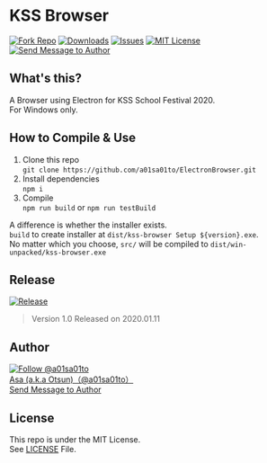 # KSS Browser

[![Fork Repo](https://img.shields.io/github/forks/a01sa01to/ElectronBrowser?style=social&maxAge=3600)](https://github.com/a01sa01to/ElectronBrowser/fork) [![Downloads](https://img.shields.io/github/downloads/a01sa01to/ElectronBrowser/total?maxAge=3600, "Download")](https://github.com/a01sa01to/ElectronBrowser/releases) [![Issues](https://img.shields.io/github/issues/a01sa01to/ElectronBrowser?maxAge=3600, "Issues")](https://github.com/a01sa01to/ElectronBrowser/issues) [![MIT License](https://img.shields.io/github/license/a01sa01to/ElectronBrowser?maxAge=3600, "License")](https://github.com/a01sa01to/ElectronBrowser/blob/master/LICENSE) [![Send Message to Author](https://img.shields.io/static/v1?style=flat&logo=twitter&label=Message&color=1da1f2&link=https%3A%2F%2Ftwitter.com%2Fmessages%2Fcompose%3Frecipient_id%3D4273512934&link=https%3A%2F%2Ftwitter.com%2Fmessages%2Fcompose%3Frecipient_id%3D4273512934&message=%40a01sa01to&maxAge=3600, "Send Message to Author")](https://twitter.com/messages/compose?recipient_id=4273512934)<br>

## What's this?

A Browser using Electron for KSS School Festival 2020.<br>
For Windows only.

## How to Compile & Use

1. Clone this repo<br>
  `git clone https://github.com/a01sa01to/ElectronBrowser.git`
2. Install dependencies<br>
  `npm i`
3. Compile<br>
  `npm run build` or `npm run testBuild`<br>

  A difference is whether the installer exists.<br>
  `build` to create installer at `dist/kss-browser Setup ${version}.exe`.<br>
  No matter which you choose, `src/` will be compiled to `dist/win-unpacked/kss-browser.exe`

## Release

[![Release](https://img.shields.io/github/v/release/a01sa01to/ElectronBrowser?label=Latest%20release&maxAge=3600)](https://github.com/a01sa01to/ElectronBrowser/releases)<br>

> Version 1.0 Released on 2020.01.11

## Author

[![Follow @a01sa01to](https://img.shields.io/twitter/follow/a01sa01to?label=Follow&style=social&maxAge=3600, "Follow")](https://twitter.com/intent/follow?screen_name=a01sa01to)<br>
[Asa (a.k.a Otsun)（@a01sa01to）](https://twitter.com/a01sa01to)<br>
[Send Message to Author](https://twitter.com/messages/compose?recipient_id=4273512934)

## License

This repo is under the MIT License.<br>
See [LICENSE](https://github.com/a01sa01to/ElectronBrowser/blob/master/LICENSE) File.
